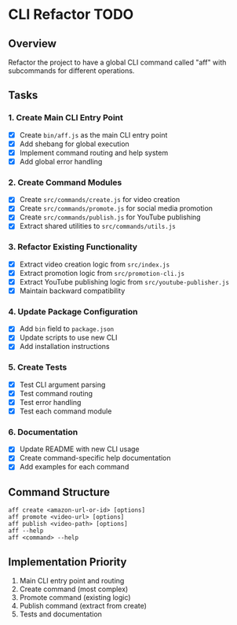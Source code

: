 # CLI Refactor TODO

## Overview
Refactor the project to have a global CLI command called "aff" with subcommands for different operations.

## Tasks

### 1. Create Main CLI Entry Point
- [x] Create `bin/aff.js` as the main CLI entry point
- [x] Add shebang for global execution
- [x] Implement command routing and help system
- [x] Add global error handling

### 2. Create Command Modules
- [x] Create `src/commands/create.js` for video creation
- [x] Create `src/commands/promote.js` for social media promotion
- [x] Create `src/commands/publish.js` for YouTube publishing
- [x] Extract shared utilities to `src/commands/utils.js`

### 3. Refactor Existing Functionality
- [x] Extract video creation logic from `src/index.js`
- [x] Extract promotion logic from `src/promotion-cli.js`
- [x] Extract YouTube publishing logic from `src/youtube-publisher.js`
- [x] Maintain backward compatibility

### 4. Update Package Configuration
- [x] Add `bin` field to `package.json`
- [x] Update scripts to use new CLI
- [x] Add installation instructions

### 5. Create Tests
- [x] Test CLI argument parsing
- [x] Test command routing
- [x] Test error handling
- [x] Test each command module

### 6. Documentation
- [x] Update README with new CLI usage
- [x] Create command-specific help documentation
- [x] Add examples for each command

## Command Structure

```
aff create <amazon-url-or-id> [options]
aff promote <video-url> [options]
aff publish <video-path> [options]
aff --help
aff <command> --help
```

## Implementation Priority
1. Main CLI entry point and routing
2. Create command (most complex)
3. Promote command (existing logic)
4. Publish command (extract from create)
5. Tests and documentation